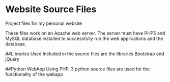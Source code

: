 # Website Source Files
Project files for my personal website

These files work on an Apache web server. The server must have PHP5 and MySQL database installed to successfully run the web applications
and the database.

##Libraries Used
Included in the source files are the libraries Bootstrap and jQuery

##Python WebApp
Using PHP, 3 python source files are used for the functionality of the webapp
